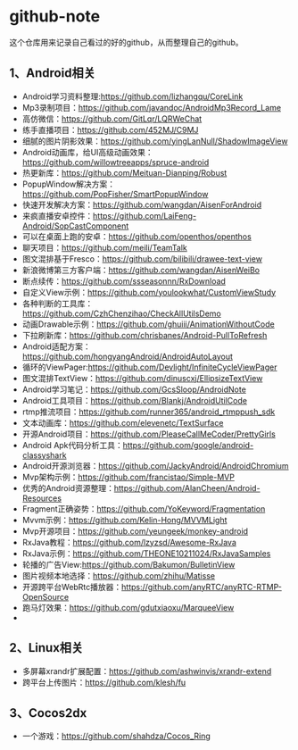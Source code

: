 # github-note
这个仓库用来记录自己看过的好的github，从而整理自己的github。

## 1、Android相关

- Android学习资料整理:https://github.com/lizhangqu/CoreLink
- Mp3录制项目：<https://github.com/javandoc/AndroidMp3Record_Lame> 
- 高仿微信：<https://github.com/GitLqr/LQRWeChat> 
- 练手直播项目：<https://github.com/452MJ/C9MJ> 
- 细腻的图片阴影效果：<https://github.com/yingLanNull/ShadowImageView> 
- Android动画库，给UI高级动画效果：<https://github.com/willowtreeapps/spruce-android> 
- 热更新库：<https://github.com/Meituan-Dianping/Robust> 
- PopupWindow解决方案：<https://github.com/PopFisher/SmartPopupWindow> 
- 快速开发解决方案：<https://github.com/wangdan/AisenForAndroid> 
- 来疯直播安卓控件：<https://github.com/LaiFeng-Android/SopCastComponent> 
- 可以在桌面上跑的安卓：<https://github.com/openthos/openthos> 
- 聊天项目：<https://github.com/meili/TeamTalk> 
- 图文混排基于Fresco：<https://github.com/bilibili/drawee-text-view> 
- 新浪微博第三方客户端：<https://github.com/wangdan/AisenWeiBo> 
- 断点续传：<https://github.com/ssseasonnn/RxDownload> 
- 自定义View示例：<https://github.com/youlookwhat/CustomViewStudy> 
- 各种判断的工具库：<https://github.com/CzhChenzihao/CheckAllUtilsDemo> 
- 动画Drawable示例：<https://github.com/ghuiii/AnimationWithoutCode> 
- 下拉刷新库：<https://github.com/chrisbanes/Android-PullToRefresh> 
- Android适配方案：<https://github.com/hongyangAndroid/AndroidAutoLayout> 
- 循环的ViewPager:<https://github.com/Devlight/InfiniteCycleViewPager> 
- 图文混排TextView：<https://github.com/dinuscxj/EllipsizeTextView> 
- Android学习笔记：<https://github.com/GcsSloop/AndroidNote> 
- Android工具项目：<https://github.com/Blankj/AndroidUtilCode> 
- rtmp推流项目：<https://github.com/runner365/android_rtmppush_sdk> 
- 文本动画库：<https://github.com/elevenetc/TextSurface> 
- 开源Android项目：<https://github.com/PleaseCallMeCoder/PrettyGirls> 
- Android Apk代码分析工具：<https://github.com/google/android-classyshark> 
- Android开源浏览器：<https://github.com/JackyAndroid/AndroidChromium> 
- Mvp架构示例：<https://github.com/francistao/Simple-MVP> 
- 优秀的Android资源整理：<https://github.com/AlanCheen/Android-Resources> 
- Fragment正确姿势：<https://github.com/YoKeyword/Fragmentation> 
- Mvvm示例：<https://github.com/Kelin-Hong/MVVMLight> 
- Mvp开源项目：<https://github.com/yeungeek/monkey-android> 
- RxJava教程：<https://github.com/lzyzsd/Awesome-RxJava> 
- RxJava示例：<https://github.com/THEONE10211024/RxJavaSamples> 
- 轮播的广告View:<https://github.com/Bakumon/BulletinView> 
- 图片视频本地选择：<https://github.com/zhihu/Matisse> 
- 开源跨平台WebRtc播放器：https://github.com/anyRTC/anyRTC-RTMP-OpenSource
- 跑马灯效果：https://github.com/gdutxiaoxu/MarqueeView
- 





## 2、Linux相关

- 多屏幕xrandr扩展配置：https://github.com/ashwinvis/xrandr-extend
- 跨平台上传图片：<https://github.com/klesh/fu> 

## 3、Cocos2dx

- 一个游戏：<https://github.com/shahdza/Cocos_Ring> 

